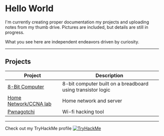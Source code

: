 # Hello World

I'm currently creating proper documentation my projects and uploading notes from my thumb drive. Pictures are included, but details are still in progress.

What you see here are independent endeavors driven by curiosity.

---

## Projects
| Project | Description |
|--------|-------------|
| [8-Bit Computer](https://github.com/0U7L13R/8bit-Computer) | 8-bit computer built on a breadboard using transistor logic |
| [Home Network/CCNA lab](https://github.com/0U7L13R/HomeNetwork) | Home network and server |
| [Pwnagotchi](https://github.com/0U7L13R/Pwnagotchi) | Wi-fi hacking tool |


---

Check out my TryHackMe profile
[![TryHackMe](https://tryhackme-badges.s3.amazonaws.com/0U7L13R.png)](https://tryhackme.com/p/0U7L13R)



